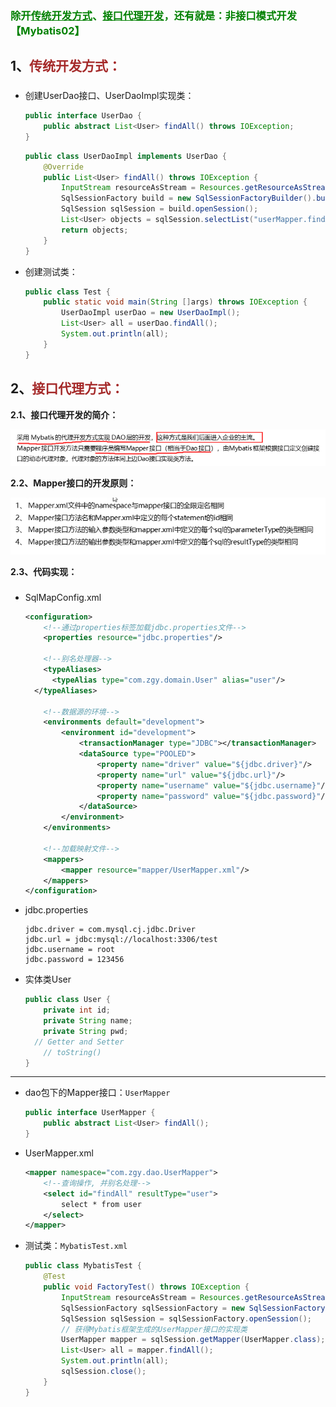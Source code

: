 ### <span style="color:green">除开<u>传统开发方式</u>、<u>接口代理开发</u>，还有就是：非接口模式开发【Mybatis02】</span>

## 1、<span style="color:brown">传统开发方式：</span>

### <!--在resources文件下，mapper/UserMapper.xml、SqlMapConfig.xml、jdbc.properties不变-->

### <!--在domain包下，实体类User不变，且pom.xml文件内容也不变-->

- 创建UserDao接口、UserDaoImpl实现类：

  ```Java
  public interface UserDao {
      public abstract List<User> findAll() throws IOException;
  }
  ```

  ```java
  public class UserDaoImpl implements UserDao {
      @Override
      public List<User> findAll() throws IOException {
          InputStream resourceAsStream = Resources.getResourceAsStream("SqlMapConfig.xml");
          SqlSessionFactory build = new SqlSessionFactoryBuilder().build(resourceAsStream);
          SqlSession sqlSession = build.openSession();
          List<User> objects = sqlSession.selectList("userMapper.findAll");
          return objects;
      }
  }
  ```

- 创建测试类：

  ```java
  public class Test {
      public static void main(String []args) throws IOException {
          UserDaoImpl userDao = new UserDaoImpl();
          List<User> all = userDao.findAll();
          System.out.println(all);
      }
  }
  ```

  

## 2、<span style="color:brown">接口代理方式：</span>

**2.1、接口代理开发的简介：**

![image-20220926213610458](https://raw.githubusercontent.com/root-bine/image/main/Typora-image/%E6%8E%A5%E5%8F%A3%E4%BB%A3%E7%90%86%E5%BC%80%E5%8F%91%E6%96%B9%E5%BC%8F%E7%AE%80%E4%BB%8B.png)

**2.2、Mapper接口的开发原则：**

![image-20220926213709488](https://raw.githubusercontent.com/root-bine/image/main/Typora-image/Mapper%E6%8E%A5%E5%8F%A3%E7%9A%84%E5%BC%80%E5%8F%91%E5%8E%9F%E5%88%99.png)

**2.3、代码实现：**

### <!--Mapper.xml文件中的namespace，与Mapper的全类名相同-->

### <!--SqlMapConfig.xml、jdbc.properties不变、实体类User、pom.xml，不变-->

- SqlMapConfig.xml

  ```xml
  <configuration>
      <!--通过properties标签加载jdbc.properties文件-->
      <properties resource="jdbc.properties"/>
      
      <!--别名处理器-->
      <typeAliases>
      	<typeAlias type="com.zgy.domain.User" alias="user"/>
  	</typeAliases>
      
      <!--数据源的环境-->
      <environments default="development">
          <environment id="development">
              <transactionManager type="JDBC"></transactionManager>
              <dataSource type="POOLED">
                  <property name="driver" value="${jdbc.driver}"/>
                  <property name="url" value="${jdbc.url}"/>
                  <property name="username" value="${jdbc.username}"/>
                  <property name="password" value="${jdbc.password}"/>
              </dataSource>
          </environment>
      </environments>
      
      <!--加载映射文件-->
      <mappers>
          <mapper resource="mapper/UserMapper.xml"/>
      </mappers>
  </configuration>
  ```

- jdbc.properties

  ```properties
  jdbc.driver = com.mysql.cj.jdbc.Driver
  jdbc.url = jdbc:mysql://localhost:3306/test
  jdbc.username = root
  jdbc.password = 123456
  ```

- 实体类User

  ```java
  public class User {
      private int id;
      private String name;
      private String pwd;
  	// Getter and Setter
      // toString()
  }
  ```

---

- dao包下的Mapper接口：`UserMapper`

  ```java
  public interface UserMapper {
      public abstract List<User> findAll();
  }
  ```

- UserMapper.xml

  ```xml
  <mapper namespace="com.zgy.dao.UserMapper">
      <!--查询操作, 并别名处理-->
      <select id="findAll" resultType="user">
          select * from user
      </select>
  </mapper>
  ```
  
- 测试类：`MybatisTest.xml`

  ```java
  public class MybatisTest {
      @Test
      public void FactoryTest() throws IOException {
          InputStream resourceAsStream = Resources.getResourceAsStream("SqlMapConfig.xml");
          SqlSessionFactory sqlSessionFactory = new SqlSessionFactoryBuilder().build(resourceAsStream);
          SqlSession sqlSession = sqlSessionFactory.openSession();
          // 获得Mybatis框架生成的UserMapper接口的实现类
          UserMapper mapper = sqlSession.getMapper(UserMapper.class);
          List<User> all = mapper.findAll();
          System.out.println(all);
          sqlSession.close();
      }
  }
  ```